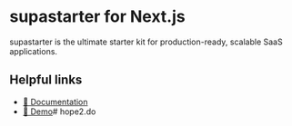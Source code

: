 # supastarter for Next.js

supastarter is the ultimate starter kit for production-ready, scalable SaaS applications.

## Helpful links

- [📘 Documentation](https://supastarter.dev/docs/nextjs)
- [🚀 Demo](https://demo.supastarter.dev)# hope2.do
